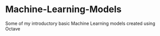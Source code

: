 # Machine-Learning-Models
Some of my introductory basic Machine Learning models created using Octave
